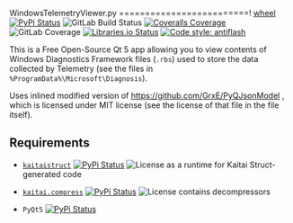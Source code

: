 WindowsTelemetryViewer.py
=========================!
[wheel](https://gitlab.com/KOLANICH/WindowsTelemetryViewer.py/-/jobs/artifacts/master/raw/wheels/WindowsTelemetryViewer.py-0.CI-py3-none-any.whl?job=build)
[![PyPi Status](https://img.shields.io/pypi/v/WindowsTelemetryViewer.py.svg)](https://pypi.python.org/pypi/WindowsTelemetryViewer.py)
![GitLab Build Status](https://gitlab.com/KOLANICH/WindowsTelemetryViewer.py/badges/master/pipeline.svg)
[![Coveralls Coverage](https://img.shields.io/coveralls/KOLANICH/WindowsTelemetryViewer.py.svg)](https://coveralls.io/r/KOLANICH/WindowsTelemetryViewer.py)
![GitLab Coverage](https://gitlab.com/KOLANICH/WindowsTelemetryViewer.py/badges/master/coverage.svg)
[![Libraries.io Status](https://img.shields.io/librariesio/github/KOLANICH/WindowsTelemetryViewer.py.svg)](https://libraries.io/github/KOLANICH/WindowsTelemetryViewer.py)
[![Code style: antiflash](https://img.shields.io/badge/code%20style-antiflash-FFF.svg)](https://github.com/KOLANICH-tools/antiflash.py)

This is a Free Open-Source Qt 5 app allowing you to view contents of Windows Diagnostics Framework files (`.rbs`) used to store the data collected by Telemetry (see the files in `%ProgramData%\Microsoft\Diagnosis`).

Uses inlined modified version of https://github.com/GrxE/PyQJsonModel , which is licensed under MIT license (see the license of that file in the file itself).


Requirements
------------
* [`kaitaistruct`](https://github.com/kaitai-io/kaitai_struct_python_runtime)
  [![PyPi Status](https://img.shields.io/pypi/v/kaitaistruct.svg)](https://pypi.python.org/pypi/kaitaistruct)
  ![License](https://img.shields.io/github/license/kaitai-io/kaitai_struct_python_runtime.svg) as a runtime for Kaitai Struct-generated code

* [`kaitai.compress`](https://github.com/KOLANICH/kaitai_compress/tree/python_fixes/python/kaitai/compress)
  [![PyPi Status](https://img.shields.io/pypi/v/kaitai.compress.svg)](https://pypi.python.org/pypi/kaitai_compress)
  ![License](https://img.shields.io/github/license/kaitai-io/kaitai_compress.svg) contains decompressors

* `PyQt5` [![PyPi Status](https://img.shields.io/pypi/v/PyQt5.svg)](https://pypi.python.org/pypi/PyQt5)
